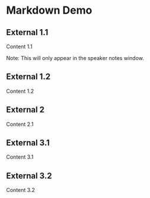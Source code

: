 # Markdown Demo

## External 1.1

Content 1.1

Note: This will only appear in the speaker notes window.

## External 1.2

Content 1.2

## External 2

Content 2.1

## External 3.1

Content 3.1

## External 3.2

Content 3.2
